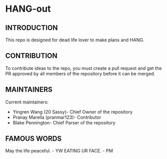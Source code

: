 # HANG-out

INTRODUCTION
------------
This repo is designed for dead life lover to make plans and HANG.


CONTRIBUTION
------------
To contribute ideas to the repo, you must create a pull request and get the PR approved by all members 
of the repository before it can be merged.

MAINTAINERS
-----------
Current maintainers:
 * Yingren Wang (20 Sassy)- Chief Owner of the repository
 * Pranay Marella (pranmar123)- Contributor 
 * Blake Pennington- Chief Parser of the repository 

FAMOUS WORDS
-----------
May the life peaceful. - YW
EATING UR FACE. - PM
